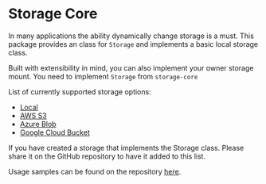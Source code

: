 # Storage Core

In many applications the ability dynamically change storage is a must. This
package provides an class for `Storage` and implements a basic local storage
class.

Built with extensibility in mind, you can also implement your owner storage
mount. You need to implement `Storage` from `storage-core`

List of currently supported storage options:

- [Local](https://www.npmjs.com/package/storage-core)
- [AWS S3](https://www.npmjs.com/package/storage-aws)
- [Azure Blob](https://www.npmjs.com/package/storage-azure)
- [Google Cloud Bucket](https://www.npmjs.com/package/storage-gcp)

If you have created a storage that implements the Storage class. Please share it
on the GitHub repository to have it added to this list.

Usage samples can be found on the repository [here](https://github.com/datatorch/node-storage/tree/master/packages/samples).
